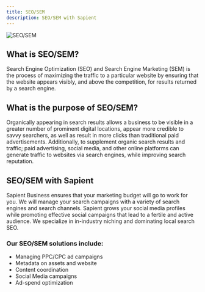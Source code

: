 ```yaml
---
title: SEO/SEM
description: SEO/SEM with Sapient
---
```

![SEO/SEM](/management/management-seo.webp)
<!-- <div>
  <img src="https://sbmedia.blob.core.windows.net/images/web-optimization-seo.jpg" srcset="https://sbmedia.blob.core.windows.net/images/web-optimization-seo.jpg 2x" alt="SEO/SEM"/>
</div> -->

## What is SEO/SEM?

Search Engine Optimization (SEO) and Search Engine Marketing (SEM) is the process of maximizing the traffic to a particular website by ensuring that the website appears visibly, and above the competition, for results returned by a search engine.

## What is the purpose of SEO/SEM?

Organically appearing in search results allows a business to be visible in a greater number of prominent digital locations, appear more credible to savvy searchers, as well as result in more clicks than traditional paid advertisements. Additionally, to supplement organic search results and traffic; paid advertising, social media, and other online platforms can generate traffic to websites via search engines, while improving search reputation.

## SEO/SEM with Sapient

Sapient Business ensures that your marketing budget will go to work for you. We will manage your search campaigns with a variety of search engines and search channels. Sapient grows your social media profiles while promoting effective social campaigns that lead to a fertile and active audience. We specialize in in-industry niching and dominating local search SEO.

### Our SEO/SEM solutions include:

- Managing PPC/CPC ad campaigns
- Metadata on assets and website
- Content coordination
- Social Media campaigns
- Ad-spend optimization
